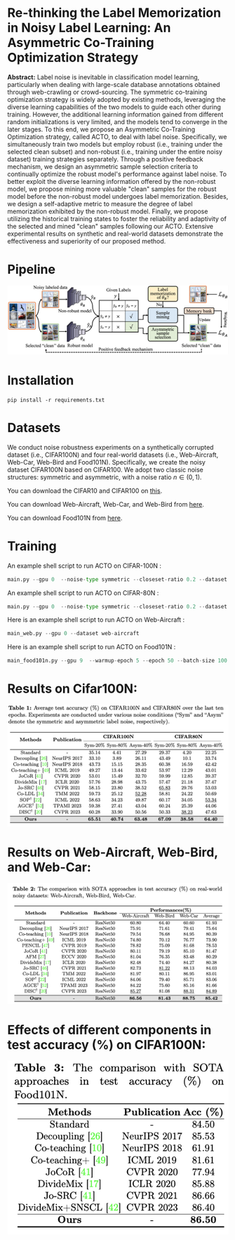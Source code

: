 # Re-thinking the Label Memorization in Noisy Label Learning: An Asymmetric Co-Training Optimization Strategy
**Abstract:** Label noise is inevitable in classification model learning, particularly when dealing with large-scale database annotations obtained through web-crawling or crowd-sourcing. 
The symmetric co-training optimization strategy is widely adopted by existing methods, leveraging the diverse learning capabilities of the two models to guide each other during training.
However, the additional learning information gained from different random initializations is very limited, and the models tend to converge in the later stages.
To this end, we propose an Asymmetric Co-Training Optimization strategy, called ACTO, to deal with label noise.
Specifically, we simultaneously train two models but employ robust (i.e., training under the selected clean subset) and non-robust (i.e., training under the entire noisy dataset) training strategies separately. 
Through a positive feedback mechanism, we design an asymmetric sample selection criteria to continually optimize the robust model's performance against label noise.
To better exploit the diverse learning information offered by the non-robust model, we propose mining more valuable "clean" samples for the robust model before the non-robust model undergoes label memorization.
Besides, we design a self-adaptive metric to measure the degree of label memorization exhibited by the non-robust model.
Finally, we propose utilizing the historical training states to foster the reliability and adaptivity of the selected and mined "clean" samples following our ACTO.
Extensive experimental results on synthetic and real-world datasets demonstrate the effectiveness and superiority of our proposed method.

# Pipeline

![framework](figure.png)

# Installation
```
pip install -r requirements.txt
```

# Datasets
We conduct noise robustness experiments on a synthetically corrupted dataset (i.e., CIFAR100N) and four real-world datasets (i.e., Web-Aircraft, Web-Car, Web-Bird and Food101N).
Specifically, we create the noisy dataset CIFAR100N based on CIFAR100.
We adopt two classic noise structures: symmetric and asymmetric, with a noise ratio $n \in (0,1)$.

You can download the CIFAR10 and CIFAR100 on [this](https://www.cs.toronto.edu/~kriz/cifar.html).

You can download Web-Aircraft, Web-Car, and Web-Bird from [here](https://github.com/NUST-Machine-Intelligence-Laboratory/weblyFG-dataset).

You can download Food101N from [here](https://kuanghuei.github.io/Food-101N/).

# Training

An example shell script to run ACTO on CIFAR-100N :

```python
main.py --gpu 0  --noise-type symmetric --closeset-ratio 0.2 --dataset cifar100nc
```
An example shell script to run ACTO on CIFAR-80N :

```python
main.py --gpu 0  --noise-type symmetric --closeset-ratio 0.2 --dataset cifar80no
```
Here is an example shell script to run ACTO on Web-Aircraft :

```python
main_web.py --gpu 0 --dataset web-aircraft
```

Here is an example shell script to run ACTO on Food101N :

```python
main_food101n.py --gpu 9  --warmup-epoch 5 --epoch 50 --batch-size 100 --lr 0.0005 --lr1 0.001 --warmup-lr 0.001  --lr-decay cosine:5,5e-5,50 --opt sgd --dataset food101n
```

# Results on Cifar100N:

![framework](Table1.png)


# Results on Web-Aircraft, Web-Bird, and Web-Car:

![framework](Table2.png)


# Effects of different components in test accuracy (%) on CIFAR100N:

![framework](Table3.png)
